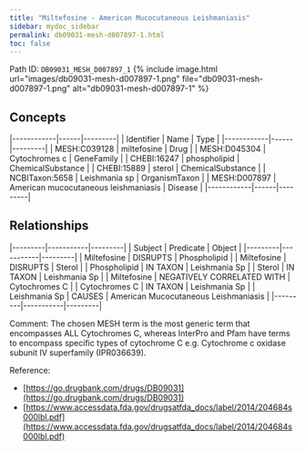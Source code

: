 ```yaml
---
title: "Miltefosine - American Mucocutaneous Leishmaniasis"
sidebar: mydoc_sidebar
permalink: db09031-mesh-d007897-1.html
toc: false 
---
```



Path ID: `DB09031_MESH_D007897_1`
{% include image.html url="images/db09031-mesh-d007897-1.png" file="db09031-mesh-d007897-1.png" alt="db09031-mesh-d007897-1" %}

## Concepts

|------------|------|---------|
| Identifier | Name | Type    |
|------------|------|---------|
| MESH:C039128 | miltefosine | Drug |
| MESH:D045304 | Cytochromes c | GeneFamily |
| CHEBI:16247 | phospholipid | ChemicalSubstance |
| CHEBI:15889 | sterol | ChemicalSubstance |
| NCBITaxon:5658 | Leishmania sp | OrganismTaxon |
| MESH:D007897 | American mucocutaneous leishmaniasis | Disease |
|------------|------|---------|

## Relationships

|---------|-----------|---------|
| Subject | Predicate | Object  |
|---------|-----------|---------|
| Miltefosine | DISRUPTS | Phospholipid |
| Miltefosine | DISRUPTS | Sterol |
| Phospholipid | IN TAXON | Leishmania Sp |
| Sterol | IN TAXON | Leishmania Sp |
| Miltefosine | NEGATIVELY CORRELATED WITH | Cytochromes C |
| Cytochromes C | IN TAXON | Leishmania Sp |
| Leishmania Sp | CAUSES | American Mucocutaneous Leishmaniasis |
|---------|-----------|---------|

Comment: The chosen MESH term is the most generic term that encompasses ALL Cytochromes C, whereas InterPro and Pfam have terms to encompass specific types of cytochrome C e.g. Cytochrome c oxidase subunit IV superfamily (IPR036639).

Reference: 
  - [https://go.drugbank.com/drugs/DB09031](https://go.drugbank.com/drugs/DB09031)
  - [https://www.accessdata.fda.gov/drugsatfda_docs/label/2014/204684s000lbl.pdf](https://www.accessdata.fda.gov/drugsatfda_docs/label/2014/204684s000lbl.pdf)
